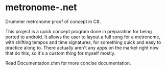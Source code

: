 metronome-.net
==============

Drummer metronome proof of concept in C#.

This project is a quick concept program done in preparation for being ported to android. It allows the user to layout a full song for a metronome, with shifting tempos and time signatures, for something quick and easy to practice along to. There actually aren't any apps on the market right now that do this, so it's a custom thing for myself mostly.

Read Documentation.chm for more concise documentation.